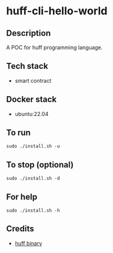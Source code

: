 # huff-cli-hello-world

## Description
A POC for huff programming language.

## Tech stack
- smart contract

## Docker stack
- ubuntu:22.04

## To run
`sudo ./install.sh -u`

## To stop (optional)
`sudo ./install.sh -d`

## For help
`sudo ./install.sh -h`

## Credits
- [huff binary](https://github.com/huff-language/)